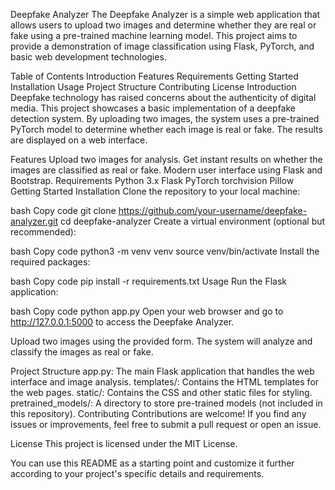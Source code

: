 Deepfake Analyzer
The Deepfake Analyzer is a simple web application that allows users to upload two images and determine whether they are real or fake using a pre-trained machine learning model. This project aims to provide a demonstration of image classification using Flask, PyTorch, and basic web development technologies.

Table of Contents
Introduction
Features
Requirements
Getting Started
Installation
Usage
Project Structure
Contributing
License
Introduction
Deepfake technology has raised concerns about the authenticity of digital media. This project showcases a basic implementation of a deepfake detection system. By uploading two images, the system uses a pre-trained PyTorch model to determine whether each image is real or fake. The results are displayed on a web interface.

Features
Upload two images for analysis.
Get instant results on whether the images are classified as real or fake.
Modern user interface using Flask and Bootstrap.
Requirements
Python 3.x
Flask
PyTorch
torchvision
Pillow
Getting Started
Installation
Clone the repository to your local machine:

bash
Copy code
git clone https://github.com/your-username/deepfake-analyzer.git
cd deepfake-analyzer
Create a virtual environment (optional but recommended):

bash
Copy code
python3 -m venv venv
source venv/bin/activate
Install the required packages:

bash
Copy code
pip install -r requirements.txt
Usage
Run the Flask application:

bash
Copy code
python app.py
Open your web browser and go to http://127.0.0.1:5000 to access the Deepfake Analyzer.

Upload two images using the provided form. The system will analyze and classify the images as real or fake.

Project Structure
app.py: The main Flask application that handles the web interface and image analysis.
templates/: Contains the HTML templates for the web pages.
static/: Contains the CSS and other static files for styling.
pretrained_models/: A directory to store pre-trained models (not included in this repository).
Contributing
Contributions are welcome! If you find any issues or improvements, feel free to submit a pull request or open an issue.

License
This project is licensed under the MIT License.

You can use this README as a starting point and customize it further according to your project's specific details and requirements.




